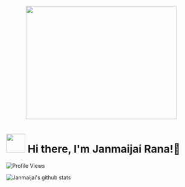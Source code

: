 <p align="center">
    <img src="https://cdn.dribbble.com/users/2344801/screenshots/4774578/alphatestersanimation2.gif" width="400" height="300">
</p>

# <img src="https://i.pinimg.com/originals/00/4b/17/004b173f6e3d6843df10114e087f30a8.gif" width="50" height="50" /> Hi there, I'm Janmaijai Rana!👋
![Profile Views](https://hits.seeyoufarm.com/api/count/incr/badge.svg?url=https://github.com/Maverick-99/&title=Profile%20Views)


![Janmaijai's github stats](https://github-readme-stats.vercel.app/api?username=Maverick-99&count_private=true&show_icons=true&theme=highcontrast)



